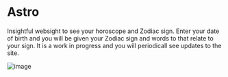 # Astro
Insightful websight to see your horoscope and Zodiac sign. Enter your date of birth and you will be given your Zodiac sign and words to that relate to your sign. It is a work in progress and you will periodicall see updates to the site. 

![image](https://user-images.githubusercontent.com/93025440/146706047-694e6339-9cba-4d82-b26b-89c910321daa.png)
